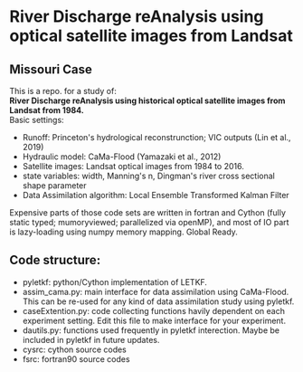 # River Discharge reAnalysis using optical satellite images from Landsat  
## Missouri Case  
This is a repo. for a study of:  
**River Discharge reAnalysis using historical optical satellite images from Landsat from 1984.**  
Basic settings:
- Runoff: Princeton's hydrological reconstrunction; VIC outputs (Lin et al., 2019)
- Hydraulic model: CaMa-Flood (Yamazaki et al., 2012)
- Satellite images: Landsat optical images from 1984 to 2016.  
- state variables: width, Manning's n, Dingman's river cross sectional shape parameter  
- Data Assimilation algorithm: Local Ensemble Transformed Kalman Filter  

Expensive parts of those code sets are written in fortran and Cython (fully static typed; mumoryviewed; parallelized via openMP),
and most of IO part is lazy-loading using numpy memory mapping. Global Ready.  
  
## Code structure:  
- pyletkf: python/Cython implementation of LETKF.
- assim_cama.py: main interface for data assimilation using CaMa-Flood. This can be re-used for any kind of data assimilation study using pyletkf.  
- caseExtention.py: code collecting functions havily dependent on each experiment setting. Edit this file to make interface for your experiment.  
- dautils.py: functions used frequently in pyletkf interection. Maybe be included in pyletkf in future updates.  
- cysrc: cython source codes  
- fsrc: fortran90 source codes  
